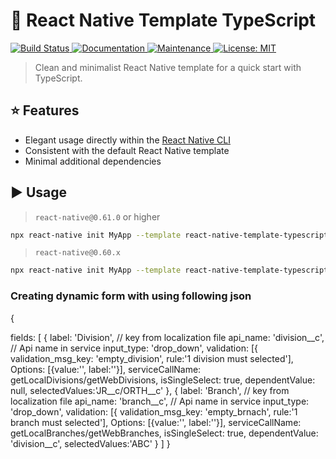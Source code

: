 # :space_invader: React Native Template TypeScript

<p>
  <a href="https://travis-ci.org/react-native-community/react-native-template-typescript">
    <img alt="Build Status" src="https://img.shields.io/travis/react-native-community/react-native-template-typescript.svg" target="_blank" />
  </a>
  <a href="https://github.com/react-native-community/react-native-template-typescript#readme">
    <img alt="Documentation" src="https://img.shields.io/badge/documentation-yes-brightgreen.svg" target="_blank" />
  </a>
  <a href="https://github.com/react-native-community/react-native-template-typescript/graphs/commit-activity">
    <img alt="Maintenance" src="https://img.shields.io/badge/Maintained%3F-yes-green.svg" target="_blank" />
  </a>
  <a href="https://github.com/react-native-community/react-native-template-typescript/blob/master/LICENSE">
    <img alt="License: MIT" src="https://img.shields.io/badge/License-MIT-yellow.svg" target="_blank" />
  </a>
</p>

> Clean and minimalist React Native template for a quick start with TypeScript.

## :star: Features

- Elegant usage directly within the [React Native CLI](https://github.com/react-native-community/cli)
- Consistent with the default React Native template
- Minimal additional dependencies

## :arrow_forward: Usage

> `react-native@0.61.0` or higher

```sh
npx react-native init MyApp --template react-native-template-typescript
```

> `react-native@0.60.x`

```sh
npx react-native init MyApp --template react-native-template-typescript@6.2.0
```

### Creating dynamic form with using following json
{ 

fields: [ 
    { 
      label: 'Division', // key from localization file 
      api_name: 'division__c', // Api name in service 
      input_type: 'drop_down', 
      validation: [{ validation_msg_key: 'empty_division', rule:'1 division must selected'], 
      Options: [{value:'', label:''}], 
      serviceCallName: getLocalDivisions/getWebDivisions, 
      isSingleSelect: true, 
      dependentValue: null,
      selectedValues:'JR__c/ORTH__c'
    },
    { 
      label: 'Branch', // key from localization file 
      api_name: 'branch__c', // Api name in service 
      input_type: 'drop_down', 
      validation: [{ validation_msg_key: 'empty_brnach', rule:'1 branch must selected'], 
      Options: [{value:'', label:''}], 
      serviceCallName: getLocalBranches/getWebBranches, 
      isSingleSelect: true, 
      dependentValue: 'division__c',
      selectedValues:'ABC'
    }
  ]
}



